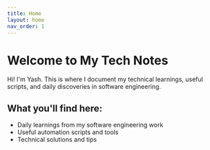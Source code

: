 ```yaml
---
title: Home
layout: home
nav_order: 1
---
```


# Welcome to My Tech Notes

Hi! I'm Yash. This is where I document my technical learnings, useful scripts, and daily discoveries in software engineering.

## What you'll find here:
- Daily learnings from my software engineering work
- Useful automation scripts and tools
- Technical solutions and tips
